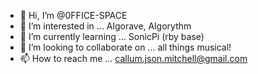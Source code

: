 - 👋 Hi, I’m @0FFICE-SPACE
- 👀 I’m interested in ... Algorave, Algorythm
- 🌱 I’m currently learning ... SonicPi (rby base)
- 💞️ I’m looking to collaborate on ... all things musical!
- 📫 How to reach me ... callum.json.mitchell@gmail.com

<!---
0FFICE-SPACE/0FFICE-SPACE is a ✨ special ✨ repository because its `README.md` (this file) appears on your GitHub profile.
You can click the Preview link to take a look at your changes.
--->
